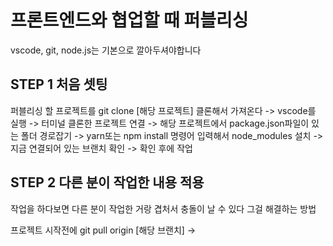 # 프론트엔드와 협업할 때 퍼블리싱

vscode, git, node.js는 기본으로 깔아두셔야합니다

## STEP 1 처음 셋팅
 
퍼블리싱 할 프로젝트를 git clone [해당 프로젝트]
클론해서 가져온다
->
vscode를 실행 -> 터미널 클론한 프로젝트 연결
-> 해당 프로젝트에서 package.json파일이 있는 폴더 경로잡기 
-> yarn또는 npm install 명령어 입력해서 node_modules 설치
-> 지금 연결되어 있는 브랜치 확인 -> 확인 후에 작업

## STEP 2 다른 분이 작업한 내용 적용

작업을 하다보면 다른 분이 작업한 거랑 겹처서 
충돌이 날 수 있다 그걸 해결하는 방법

프로젝트 시작전에 git pull origin [해당 브랜치]
-> 
